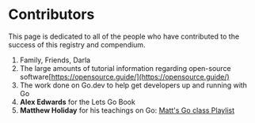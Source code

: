 # Contributors 

This page is dedicated to all of the people who have contributed to the success of this registry and compendium.

1.  Family, Friends, Darla
2.  The large amounts of tutorial information regarding open-source software[https://opensource.guide/](https://opensource.guide/)
3. The work done on Go.dev to help get developers up and running with Go
4.  **Alex Edwards** for the Lets Go Book
5.  **Matthew Holiday** for his teachings on Go: 
[Matt's Go class Playlist](https://www.youtube.com/watch?v=iDQAZEJK8lI&list=PLoILbKo9rG3skRCj37Kn5Zj803hhiuRK6)
